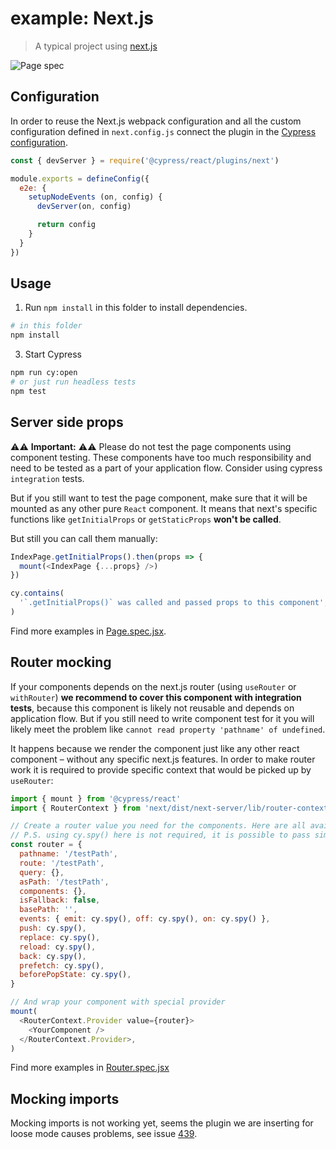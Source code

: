 # example: Next.js

> A typical project using [next.js](https://nextjs.org/)

![Page spec](images/page-spec.png)

## Configuration

In order to reuse the Next.js webpack configuration and all the custom configuration defined in `next.config.js` connect the plugin in the [Cypress configuration](./cypress.config.js).

```js
const { devServer } = require('@cypress/react/plugins/next')

module.exports = defineConfig({
  e2e: {
    setupNodeEvents (on, config) {
      devServer(on, config)

      return config
    }
  }
})
```

## Usage

1. Run `npm install` in this folder to install dependencies.

```bash
# in this folder
npm install
```

3. Start Cypress

```bash
npm run cy:open
# or just run headless tests
npm test
```

## Server side props

⚠️⚠️ **Important:** ⚠️⚠️ Please do not test the page components using component testing. These components have too much responsibility and need to be tested as a part of your application flow. Consider using cypress `integration` tests.

But if you still want to test the page component, make sure that it will be mounted as any other pure `React` component. It means that next's specific functions like `getInitialProps` or `getStaticProps` **won't be called**.

But still you can call them manually:

```js
IndexPage.getInitialProps().then(props => {
  mount(<IndexPage {...props} />)
})

cy.contains(
  '`.getInitialProps()` was called and passed props to this component',
)
```

Find more examples in [Page.spec.jsx](./cypress/components/Page.spec.jsx).

## Router mocking

If your components depends on the next.js router (using `useRouter` or `withRouter`) **we recommend to cover this component with integration tests**, because this component is likely not reusable and depends on application flow. But if you still need to write component test for it you will likely meet the problem like `cannot read property 'pathname' of undefined`.

It happens because we render the component just like any other react component – without any specific next.js features. In order to make router work it is required to provide specific context that would be picked up by `useRouter`:

```js
import { mount } from '@cypress/react'
import { RouterContext } from 'next/dist/next-server/lib/router-context'

// Create a router value you need for the components. Here are all available values as for next v9.5
// P.S. using cy.spy() here is not required, it is possible to pass simple () => {} function
const router = {
  pathname: '/testPath',
  route: '/testPath',
  query: {},
  asPath: '/testPath',
  components: {},
  isFallback: false,
  basePath: '',
  events: { emit: cy.spy(), off: cy.spy(), on: cy.spy() },
  push: cy.spy(),
  replace: cy.spy(),
  reload: cy.spy(),
  back: cy.spy(),
  prefetch: cy.spy(),
  beforePopState: cy.spy(),
}

// And wrap your component with special provider
mount(
  <RouterContext.Provider value={router}>
    <YourComponent />
  </RouterContext.Provider>,
)
```

Find more examples in [Router.spec.jsx](./cypress/components/Router.spec.jsx)

## Mocking imports

Mocking imports is not working yet, seems the plugin we are inserting for loose mode causes problems, see issue [439](https://github.com/bahmutov/@cypress/react/issues/439).
